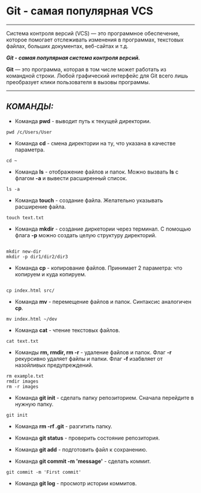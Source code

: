 # **Git - самая популярная VCS**
 ---
Система контроля версий (VCS) — это программное обеспечение, которое помогает отслеживать изменения в программах, текстовых файлах, больших документах, веб-сайтах и т.д.<br>

**_Git - самая популярная система контроля версий._**  

**Git** — это программа, которая в том числе может работать из командной строки. Любой графический интерфейс для Git всего лишь преобразует клики пользователя в вызовы программы.<br>

---

## **_КОМАНДЫ:_**<br>

* Команда **pwd** - выводит путь к текущей директории.<br>

```
pwd /c/Users/User
```

* Команда **cd** - смена директории на ту, что указана в качестве параметра.<br>

```
cd ~
```

* Команда **ls** - отображение файлов и папок. Можно вызвать **ls** с флагом **-a** и вывести расширенный список.<br>

```
ls -a
```

* Команда **touch** - создание файла. Желательно указывать расширение файла.<br>

```
touch text.txt
```

* Команда **mkdir** - создание диркетории через терминал. С помощью флага **-p** можно создать целую структуру директорий.<br>

```

mkdir new-dir  
mkdir -p dir1/dir2/dir3
``` 
* Команда **cp** - копирование файлов. Принимает 2 параметра: что копируем и куда копируем.<br>

```

cp index.html src/
```

* Команда **mv** - перемещение файлов и папок. Синтаксис аналогичен **cp**.<br>

```
mv index.html ~/dev
```

* Команда **cat** - чтение текстовых файлов.

```
cat text.txt
```

* Команды **rm, rmdir, rm -r** - удаление файлов и папок. Флаг **-r** рекурсивно удаляет файлы и папки. Флаг **-f** изабвляет от назойливых предупреждений.<br>

```
rm example.txt  
rmdir images  
rm -r images  
```

* Команда **git init** - сделать папку репозиторием. Сначала перейдите в нужную папку.<br>
```
git init
```

* Команда **rm -rf .git** - разгитить папку.<br>

* Команда **git status** - проверить состояние репозитория.<br>

* Команда **git add** - подготовить файл к сохранению.<br>

* Команда **git commit -m 'message'** - сделать коммит.<br>
 
```
git commit -m 'First commit'  
```

* Команда **git log** - просмотр истории коммитов. 